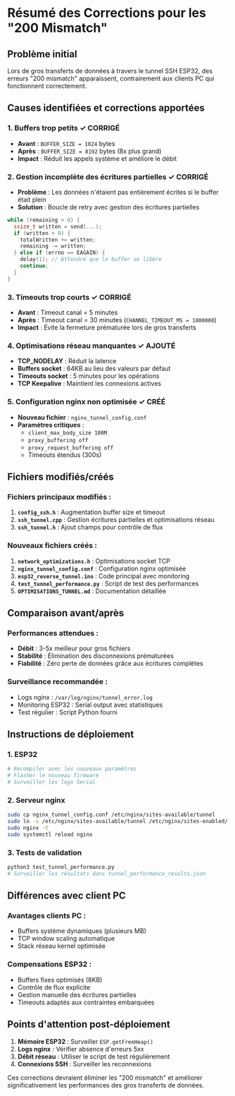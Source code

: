 # Résumé des Corrections pour les "200 Mismatch"

## Problème initial
Lors de gros transferts de données à travers le tunnel SSH ESP32, des erreurs "200 mismatch" apparaissent, contrairement aux clients PC qui fonctionnent correctement.

## Causes identifiées et corrections apportées

### 1. **Buffers trop petits** ✓ CORRIGÉ
- **Avant** : `BUFFER_SIZE = 1024` bytes
- **Après** : `BUFFER_SIZE = 8192` bytes (8x plus grand)
- **Impact** : Réduit les appels système et améliore le débit

### 2. **Gestion incomplète des écritures partielles** ✓ CORRIGÉ
- **Problème** : Les données n'étaient pas entièrement écrites si le buffer était plein
- **Solution** : Boucle de retry avec gestion des écritures partielles
```cpp
while (remaining > 0) {
  ssize_t written = send(...);
  if (written > 0) {
    totalWritten += written;
    remaining -= written;
  } else if (errno == EAGAIN) {
    delay(1); // Attendre que le buffer se libère
    continue;
  }
}
```

### 3. **Timeouts trop courts** ✓ CORRIGÉ
- **Avant** : Timeout canal = 5 minutes
- **Après** : Timeout canal = 30 minutes (`CHANNEL_TIMEOUT_MS = 1800000`)
- **Impact** : Évite la fermeture prématurée lors de gros transferts

### 4. **Optimisations réseau manquantes** ✓ AJOUTÉ
- **TCP_NODELAY** : Réduit la latence
- **Buffers socket** : 64KB au lieu des valeurs par défaut
- **Timeouts socket** : 5 minutes pour les opérations
- **TCP Keepalive** : Maintient les connexions actives

### 5. **Configuration nginx non optimisée** ✓ CRÉÉ
- **Nouveau fichier** : `nginx_tunnel_config.conf`
- **Paramètres critiques** :
  - `client_max_body_size 100M`
  - `proxy_buffering off`
  - `proxy_request_buffering off`
  - Timeouts étendus (300s)

## Fichiers modifiés/créés

### Fichiers principaux modifiés :
1. **`config_ssh.h`** : Augmentation buffer size et timeout
2. **`ssh_tunnel.cpp`** : Gestion écritures partielles et optimisations réseau
3. **`ssh_tunnel.h`** : Ajout champs pour contrôle de flux

### Nouveaux fichiers créés :
1. **`network_optimizations.h`** : Optimisations socket TCP
2. **`nginx_tunnel_config.conf`** : Configuration nginx optimisée
3. **`esp32_reverse_tunnel.ino`** : Code principal avec monitoring
4. **`test_tunnel_performance.py`** : Script de test des performances
5. **`OPTIMISATIONS_TUNNEL.md`** : Documentation détaillée

## Comparaison avant/après

### Performances attendues :
- **Débit** : 3-5x meilleur pour gros fichiers
- **Stabilité** : Élimination des disconnexions prématurées
- **Fiabilité** : Zéro perte de données grâce aux écritures complètes

### Surveillance recommandée :
- Logs nginx : `/var/log/nginx/tunnel_error.log`
- Monitoring ESP32 : Serial output avec statistiques
- Test régulier : Script Python fourni

## Instructions de déploiement

### 1. ESP32
```bash
# Recompiler avec les nouveaux paramètres
# Flasher le nouveau firmware
# Surveiller les logs Serial
```

### 2. Serveur nginx
```bash
sudo cp nginx_tunnel_config.conf /etc/nginx/sites-available/tunnel
sudo ln -s /etc/nginx/sites-available/tunnel /etc/nginx/sites-enabled/
sudo nginx -t
sudo systemctl reload nginx
```

### 3. Tests de validation
```bash
python3 test_tunnel_performance.py
# Surveiller les résultats dans tunnel_performance_results.json
```

## Différences avec client PC

### Avantages clients PC :
- Buffers système dynamiques (plusieurs MB)
- TCP window scaling automatique
- Stack réseau kernel optimisée

### Compensations ESP32 :
- Buffers fixes optimisés (8KB)
- Contrôle de flux explicite
- Gestion manuelle des écritures partielles
- Timeouts adaptés aux contraintes embarquées

## Points d'attention post-déploiement

1. **Mémoire ESP32** : Surveiller `ESP.getFreeHeap()`
2. **Logs nginx** : Vérifier absence d'erreurs 5xx
3. **Débit réseau** : Utiliser le script de test régulièrement
4. **Connexions SSH** : Surveiller les reconnexions

Ces corrections devraient éliminer les "200 mismatch" et améliorer significativement les performances des gros transferts de données.